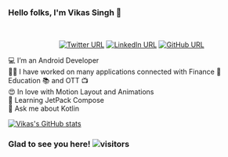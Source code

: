 ### Hello folks, I'm Vikas Singh 👋

<br>

<p align="center">
<a href = "https://twitter.com/singhvikas855"> <img alt="Twitter URL" src="https://img.shields.io/twitter/url?color=%23FF5733&label=%40singhvikas855&style=social&url=https%3A%2F%2Ftwitter.com%2Fsinghvikas855"></a>
  <a href = "https://www.linkedin.com/in/vikas-singh-012688123/"> <img alt="LinkedIn URL" src="https://img.shields.io/twitter/url?label=LinkedIn&logo=linkedin&style=social&url=https%3A%2F%2Fwww.linkedin.com%2Fin%2Fvikas-singh-012688123%2F"></a>
  <a href = "https://github.com/vikas-bh855"> <img alt="GitHub URL" src="https://img.shields.io/twitter/url?label=GitHub&logo=github&style=social&url=https%3A%2F%2Fgithub.com%2Fvikas-bh855"></a>
</p>


<!--
**vikas-bh855/vikas-bh855** is a ✨ _special_ ✨ repository because its `README.md` (this file) appears on your GitHub profile.-->

:computer: I’m an Android Developer  </br>
:technologist: I have worked on many applications connected with Finance :bank: Education :books: and OTT :tv:</br>
:heart_eyes: In love with Motion Layout and Animations</br>
:confetti_ball: Learning JetPack Compose</br>
💬 Ask me about Kotlin</br>

[![Vikas's GitHub stats](https://github-readme-stats.vercel.app/api?username=vikas-bh855)](https://github.com/vikas-bh855)




### Glad to see you here! ![visitors](https://visitor-badge.glitch.me/badge?page_id=${your.vikas-bh855}.${your.vikas-bh855})
